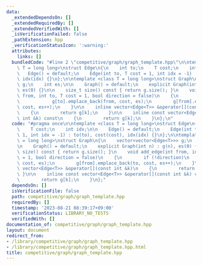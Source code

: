 ```yaml
---
data:
  _extendedDependsOn: []
  _extendedRequiredBy: []
  _extendedVerifiedWith: []
  _isVerificationFailed: false
  _pathExtension: hpp
  _verificationStatusIcon: ':warning:'
  attributes:
    links: []
  bundledCode: "#line 2 \"competitive/graph/graph_template.hpp\"\n\ntemplate <class\
    \ T = long long>\nstruct Edge\n{\n    int to;\n    T cost;\n    int idx;\n\n \
    \   Edge() = default;\n    Edge(int to, T cost = 1, int idx = -1) : to(to), cost(cost),\
    \ idx(idx) {}\n};\n\ntemplate <class T = long long>\nstruct Graph\n{\n    vector<vector<Edge<T>>>\
    \ g;\n    int es;\n\n    Graph() = default;\n    explicit Graph(int n) : g(n),\
    \ es(0) {}\n\n    size_t size() const { return g.size(); }\n    void add_edge(int\
    \ from, int to, T cost = 1, bool direction = false)\n    {\n        if (!direction)\n\
    \            g[to].emplace_back(from, cost, es);\n        g[from].emplace_back(to,\
    \ cost, es++);\n    }\n\n    inline vector<Edge<T>> &operator[](const int &k)\n\
    \    {\n        return g[k];\n    }\n\n    inline const vector<Edge<T>> &operator[](const\
    \ int &k) const\n    {\n        return g[k];\n    }\n};\n"
  code: "#pragma once\n\ntemplate <class T = long long>\nstruct Edge\n{\n    int to;\n\
    \    T cost;\n    int idx;\n\n    Edge() = default;\n    Edge(int to, T cost =\
    \ 1, int idx = -1) : to(to), cost(cost), idx(idx) {}\n};\n\ntemplate <class T\
    \ = long long>\nstruct Graph\n{\n    vector<vector<Edge<T>>> g;\n    int es;\n\
    \n    Graph() = default;\n    explicit Graph(int n) : g(n), es(0) {}\n\n    size_t\
    \ size() const { return g.size(); }\n    void add_edge(int from, int to, T cost\
    \ = 1, bool direction = false)\n    {\n        if (!direction)\n            g[to].emplace_back(from,\
    \ cost, es);\n        g[from].emplace_back(to, cost, es++);\n    }\n\n    inline\
    \ vector<Edge<T>> &operator[](const int &k)\n    {\n        return g[k];\n   \
    \ }\n\n    inline const vector<Edge<T>> &operator[](const int &k) const\n    {\n\
    \        return g[k];\n    }\n};"
  dependsOn: []
  isVerificationFile: false
  path: competitive/graph/graph_template.hpp
  requiredBy: []
  timestamp: '2023-08-21 08:39:17+09:00'
  verificationStatus: LIBRARY_NO_TESTS
  verifiedWith: []
documentation_of: competitive/graph/graph_template.hpp
layout: document
redirect_from:
- /library/competitive/graph/graph_template.hpp
- /library/competitive/graph/graph_template.hpp.html
title: competitive/graph/graph_template.hpp
---
```

